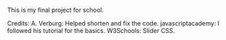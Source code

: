 This is my final project for school.

Credits:
A. Verburg: Helped shorten and fix the code.
javascriptacademy: I followed his tutorial for the basics.
W3Schools: Slider CSS.